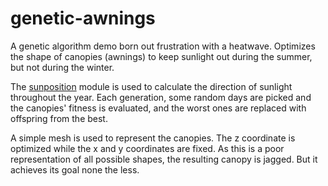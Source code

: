 # genetic-awnings
A genetic algorithm demo born out frustration with a heatwave. Optimizes the shape of canopies (awnings) to keep sunlight out during the summer, but not during the winter.

The [sunposition](https://github.com/s-bear/sun-position) module is used to calculate the direction of sunlight throughout the year. Each generation, some random days are picked and the canopies' fitness is evaluated, and the worst ones are replaced with offspring from the best.

A simple mesh is used to represent the canopies. The z coordinate is optimized while the x and y coordinates are fixed. As this is a poor representation of all possible shapes, the resulting canopy is jagged. But it achieves its goal none the less.

